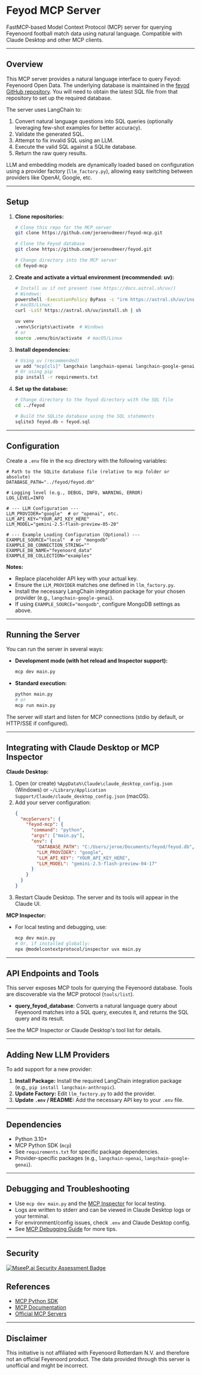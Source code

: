 # Feyod MCP Server

FastMCP-based Model Context Protocol (MCP) server for querying Feyenoord football match data using natural language. Compatible with Claude Desktop and other MCP clients.

---

## Overview

This MCP server provides a natural language interface to query Feyod: Feyenoord Open Data. The underlying database is maintained in the [feyod GitHub repository](https://github.com/jeroenvdmeer/feyod). You will need to obtain the latest SQL file from that repository to set up the required database.

The server uses LangChain to:
1.  Convert natural language questions into SQL queries (optionally leveraging few-shot examples for better accuracy).
2.  Validate the generated SQL.
3.  Attempt to fix invalid SQL using an LLM.
4.  Execute the valid SQL against a SQLite database.
5.  Return the raw query results.

LLM and embedding models are dynamically loaded based on configuration using a provider factory (`llm_factory.py`), allowing easy switching between providers like OpenAI, Google, etc.

---

## Setup

1.  **Clone repositories:**
    ```bash
    # Clone this repo for the MCP server
    git clone https://github.com/jeroenvdmeer/feyod-mcp.git

    # Clone the Feyod database
    git clone https://github.com/jeroenvdmeer/feyod.git

    # Change directory into the MCP server
    cd feyod-mcp
    ```
2.  **Create and activate a virtual environment (recommended: uv):**
    ```bash
    # Install uv if not present (see https://docs.astral.sh/uv/)
    # Windows:
    powershell -ExecutionPolicy ByPass -c "irm https://astral.sh/uv/install.ps1 | iex"
    # macOS/Linux:
    curl -LsSf https://astral.sh/uv/install.sh | sh

    uv venv
    .venv\Scripts\activate  # Windows
    # or
    source .venv/bin/activate  # macOS/Linux
    ```
3.  **Install dependencies:**
    ```bash
    # Using uv (recommended)
    uv add "mcp[cli]" langchain langchain-openai langchain-google-genai python-dotenv aiosqlite
    # Or using pip
    pip install -r requirements.txt
    ```
4.  **Set up the database:**
    ```bash
    # Change directory to the feyod directory with the SQL file
    cd ../feyod

    # Build the SQLite database using the SQL statements
    sqlite3 feyod.db < feyod.sql
    ```

---

## Configuration

Create a `.env` file in the `mcp` directory with the following variables:

```dotenv
# Path to the SQLite database file (relative to mcp folder or absolute)
DATABASE_PATH="../feyod/feyod.db"

# Logging level (e.g., DEBUG, INFO, WARNING, ERROR)
LOG_LEVEL=INFO

# --- LLM Configuration ---
LLM_PROVIDER="google"  # or "openai", etc.
LLM_API_KEY="YOUR_API_KEY_HERE"
LLM_MODEL="gemini-2.5-flash-preview-05-20"

# --- Example Loading Configuration (Optional) ---
EXAMPLE_SOURCE="local"  # or "mongodb"
EXAMPLE_DB_CONNECTION_STRING=""
EXAMPLE_DB_NAME="feyenoord_data"
EXAMPLE_DB_COLLECTION="examples"
```

**Notes:**
- Replace placeholder API key with your actual key.
- Ensure the `LLM_PROVIDER` matches one defined in `llm_factory.py`.
- Install the necessary LangChain integration package for your chosen provider (e.g., `langchain-google-genai`).
- If using `EXAMPLE_SOURCE="mongodb"`, configure MongoDB settings as above.

---

## Running the Server

You can run the server in several ways:

- **Development mode (with hot reload and Inspector support):**
    ```bash
    mcp dev main.py
    ```
- **Standard execution:**
    ```bash
    python main.py
    # or
    mcp run main.py
    ```

The server will start and listen for MCP connections (stdio by default, or HTTP/SSE if configured).

---

## Integrating with Claude Desktop or MCP Inspector

**Claude Desktop:**
1. Open (or create) `%AppData%\Claude\claude_desktop_config.json` (Windows) or `~/Library/Application Support/Claude/claude_desktop_config.json` (macOS).
2. Add your server configuration:
    ```json
    {
      "mcpServers": {
        "feyod-mcp": {
          "command": "python",
          "args": ["main.py"],
          "env": {
            "DATABASE_PATH": "C:/Users/jeroe/Documents/feyod/feyod.db",
            "LLM_PROVIDER": "google",
            "LLM_API_KEY": "YOUR_API_KEY_HERE",
            "LLM_MODEL": "gemini-2.5-flash-preview-04-17"
          }
        }
      }
    }
    ```
3. Restart Claude Desktop. The server and its tools will appear in the Claude UI.

**MCP Inspector:**
- For local testing and debugging, use:
    ```bash
    mcp dev main.py
    # Or, if installed globally:
    npx @modelcontextprotocol/inspector uvx main.py
    ```

---

## API Endpoints and Tools

This server exposes MCP tools for querying the Feyenoord database. Tools are discoverable via the MCP protocol (`tools/list`).

- **query_feyod_database**: Converts a natural language query about Feyenoord matches into a SQL query, executes it, and returns the SQL query and its result.

See the MCP Inspector or Claude Desktop's tool list for details.

---

## Adding New LLM Providers

To add support for a new provider:
1.  **Install Package:** Install the required LangChain integration package (e.g., `pip install langchain-anthropic`).
2.  **Update Factory:** Edit `llm_factory.py` to add the provider.
3.  **Update `.env` / README:** Add the necessary API key to your `.env` file.

---

## Dependencies

- Python 3.10+
- MCP Python SDK (`mcp`)
- See `requirements.txt` for specific package dependencies.
- Provider-specific packages (e.g., `langchain-openai`, `langchain-google-genai`).

---

## Debugging and Troubleshooting

- Use `mcp dev main.py` and the [MCP Inspector](https://github.com/modelcontextprotocol/inspector) for local testing.
- Logs are written to stderr and can be viewed in Claude Desktop logs or your terminal.
- For environment/config issues, check `.env` and Claude Desktop config.
- See [MCP Debugging Guide](https://modelcontextprotocol.info/llms-full.txt#debugging) for more tips.

---

## Security

[![MseeP.ai Security Assessment Badge](https://mseep.net/pr/jeroenvdmeer-feyod-mcp-badge.png)](https://mseep.ai/app/jeroenvdmeer-feyod-mcp)

## References

- [MCP Python SDK](https://github.com/modelcontextprotocol/python-sdk)
- [MCP Documentation](https://modelcontextprotocol.info/llms-full.txt)
- [Official MCP Servers](https://github.com/modelcontextprotocol/servers)

---

## Disclaimer

This initiative is not affiliated with Feyenoord Rotterdam N.V. and therefore not an official Feyenoord product. The data provided through this server is unofficial and might be incorrect.